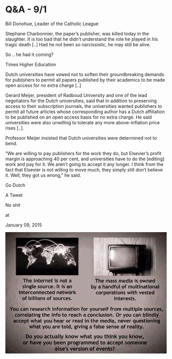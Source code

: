 # Q&A - 9/1

Bill Donohue, Leader of the Catholic League

Stephane Charbonnier, the paper’s 
publisher, was killed today in the slaughter. It is too bad that he 
didn’t understand the role he played in his tragic death [..] 
Had he not been so narcissistic, he may still be alive.

So .. he had it coming? 

Times Higher Education

Dutch universities have vowed not to soften their groundbreaking demands for publishers to permit all papers published by their academics to be made open access for no extra charge [..]

Gerard Meijer, president of Radboud University and one of the lead negotiators for the Dutch universities, said that in addition to preserving access to their subscription journals, the universities wanted publishers to permit all future articles whose corresponding author has a Dutch affiliation to be published on an open access basis for no extra charge. He said universities were also unwilling to tolerate any more above-inflation price rises [..].

Professor Meijer insisted that Dutch universities were determined not to bend.

“We are willing to pay publishers for the work they do, but Elsevier’s profit margin is approaching 40 per cent, and universities have to do the [editing] work and pay for it. We aren’t going to accept it any longer. I think from the fact that Elsevier is not willing to move much, they simply still don’t believe it. Well, they got us wrong,” he said.

Go Dutch

A Tweet




















No shit








at

January 09, 2015















![](B65GlEbIcAA-MMj.jpg)
